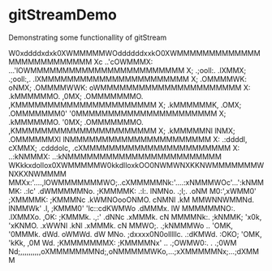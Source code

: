 # gitStreamDemo

Demonstrating some functionallity of gitStream



W0xddddxdxk0XWMMMMMWOddddddxxkO0XWMMMMMMMMMMMMMMMMMMMMMMMMMM
Xc        ..'cOWMMMX:        ...'lOWMMMMMMMMMMMMMMMMMMMMMMMM
X;  .;ooll:.  .lXMMX;  .;ooll:,.  .lXMMMMMMMMMMMMMMMMMMMMMMM
X;  .OMMMMWK:   oNMX;  .OMMMMWWK:   oWMMMMMMMMMMMMMMMMMMMMMM
X:  .kMMMMMMO.  ,0MX;  .OMMMMMMMO.  ,KMMMMMMMMMMMMMMMMMMMMMM
X;  .kMMMMMMK,  .OMX;  .OMMMMMMM0'  '0MMMMMMMMMMMMMMMMMMMMMM
X;  .kMMMMMMO.  '0MX;  .OMMMMMMMO.  ,KMMMMMMMMMMMMMMMMMMMMMM
X;  .kMMMMMNl   lNMX;  .OMMMMMMXl   lNMMMMMMMMMMMMMMMMMMMMMM
X:  .:ddddl,   cXMMX;  .cdddolc,  .cXMMMMMMMMMMMMMMMMMMMMMMM
X:         ..:kNMMMX:          ..:kNMMMMMMMMMMMMMMMMMMMMMMMM
WKkkxdollox0XWMMMMMW0kkdlloxkOO0NWMWNXKKNWMMMMMMMWNXKXNWMMMM
MMXx:'....,lOWMMMMMMMWO;..cXMMMMMNk:'....:xNMMMWOc'...':kNMM
MK:  .:lc'  .dWMMMMMNo.   ;KMMMMK:  .:l:.  lNMNo. .;l;. .oNM
M0:',xWMM0'  ;XMMMMK:     ;KMMMNc  .kWMNOooONMO.  cNMNl  .kM
MMWNNWMMNd.  lNMMWk' .l,  ;KMMM0'  'lc::cdKWMWo  .dMMMx.  lW
MMMMMMNO:. .lXMMXo. ,OK:  ;KMMMk.   .,:'  .dNNc  .xMMMk.  cN
MMMMNk:.  ;kNMMK;  'x0k,  'xKNMO.  .xWWNl  .kNl  .xMMMk.  cN
MMWO;. .;kNMMMWo    ..      'OMK,  '0MMMk.  dWd.  oWMWd.  dW
MNo.   ;dxxxx0N0olllllc.  .:dKMWd.  :OKO;  'OMK,  'kKk,  ,0M
Wd.          ;KMMMMMMMX:  ;KMMMMNx'   .. .;OWMW0:.  .  .;0WM
Nd;,,,,,,,,,,oXMMMMMMMNd;,oNMMMMMWKo,...;xXMMMMMNx;...;dXMMM
